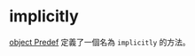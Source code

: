 # implicitly

[object Predef](http://www.scala-lang.org/api/current/#scala.Predef$) 定義了一個名為 `implicitly` 的方法。
